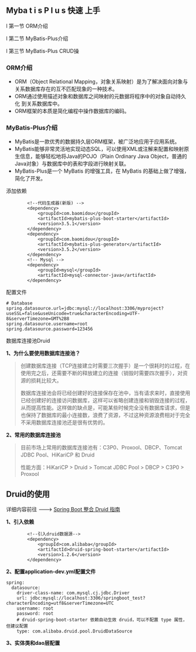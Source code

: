 ## Myba t i s P l u s 快速 上手

l 第一节 ORM介绍 

l 第二节 MyBatis-Plus介绍 

l 第三节 MyBatis-Plus CRUD操



### ORM介绍

-  ORM（Object Relational Mapping，对象关系映射）是为了解决面向对象与 关系数据库存在的互不匹配现象的一种技术。 
-  ORM通过使用描述对象和数据库之间映射的元数据将程序中的对象自动持久化 到关系数据库中。 
- ORM框架的本质是简化编程中操作数据库的编码。



### MyBatis-Plus介绍

- MyBatis是一款优秀的数据持久层ORM框架，被广泛地应用于应用系统。
- MyBatis能够非常灵活地实现动态SQL，可以使用XML或注解来配置和映射原 生信息，能够轻松地将Java的POJO（Plain Ordinary Java Object，普通的 Java对象）与数据库中的表和字段进行映射关联。 
- MyBatis-Plus是一个 MyBatis 的增强工具，在 MyBatis 的基础上做了增强， 简化了开发。

添加依赖

```
        <!--代码生成器(新版) -->
        <dependency>
            <groupId>com.baomidou</groupId>
            <artifactId>mybatis-plus-boot-starter</artifactId>
            <version>3.5.1</version>
        </dependency>
        <dependency>
            <groupId>com.baomidou</groupId>
            <artifactId>mybatis-plus-generator</artifactId>
            <version>3.5.2</version>
        </dependency>
        <!-- Mysql -->
        <dependency>
            <groupId>mysql</groupId>
            <artifactId>mysql-connector-java</artifactId>
        </dependency>
```

配置文件

```
# Database
spring.datasource.url=jdbc:mysql://localhost:3306/myproject?useSSL=false&useUnicode=true&characterEncoding=UTF-8&serverTimezone=GMT%2B8
spring.datasource.username=root
spring.datasource.password=123456
```



数据库连接池Druid

**1、为什么要使用数据库连接池？**

> 创建数据库连接（TCP连接建立时需要三次握手）是一个很耗时的过程，在使用完之后，还需要不断的释放建立的连接（销毁时需要四次握手），对资源的损耗比较大。
>
> 数据库连接池会将已经创建好的连接保存在池中，当有请求来时，直接使用已经创建好的连接访问数据库，这样可以省略创建连接和销毁连接的过程，从而提高性能。这样做的缺点是，可能某些时候完全没有数据库请求，但是也保持了数据库的最小连接数，浪费了资源，不过这种资源浪费相对于完全不采用数据库连接池还是很有优势的。

**2、常用的数据库连接池**

> 目前市场上常用的数据库连接池有：C3P0、Proxool、DBCP、Tomcat JDBC Pool、HiKariCP 和 Druid
>
> 性能方面：HiKariCP > Druid > Tomcat JDBC Pool > DBCP > C3P0 > Proxool

## Druid的使用

详细内容前往 ---> [Spring Boot 整合 Druid 指南](https://developer.aliyun.com/article/1157595)

**1、引入依赖**

```
        <!--引入druid数据源-->
        <dependency>
            <groupId>com.alibaba</groupId>
            <artifactId>druid-spring-boot-starter</artifactId>
            <version>1.2.6</version>
        </dependency>
```

**2、配置application-dev.yml配置文件**

```
spring:
  datasource:
    driver-class-name: com.mysql.cj.jdbc.Driver
    url: jdbc:mysql://localhost:3306/springboot_test?characterEncoding=utf8&serverTimezone=UTC
    username: root
    password: root
    # druid-spring-boot-starter 依赖自动生效 druid，可以不配置 type 属性，但建议配置
    type: com.alibaba.druid.pool.DruidDataSource
```

**3、实体类和dao层配置**

